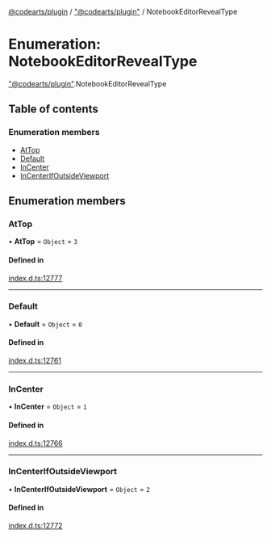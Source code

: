 [@codearts/plugin](../README.md) / ["@codearts/plugin"](../modules/_codearts_plugin_.md) / NotebookEditorRevealType

# Enumeration: NotebookEditorRevealType

["@codearts/plugin"](../modules/_codearts_plugin_.md).NotebookEditorRevealType

## Table of contents

### Enumeration members

- [AtTop](codearts_plugin_.NotebookEditorRevealType.md#attop)
- [Default](codearts_plugin_.NotebookEditorRevealType.md#default)
- [InCenter](codearts_plugin_.NotebookEditorRevealType.md#incenter)
- [InCenterIfOutsideViewport](codearts_plugin_.NotebookEditorRevealType.md#incenterifoutsideviewport)

## Enumeration members

### AtTop

• **AtTop** = `Object` = `3`

#### Defined in

[index.d.ts:12777](https://github.com/huaweicloud/cloudide-plugin-api/blob/d4de966/index.d.ts#L12777)

___

### Default

• **Default** = `Object` = `0`

#### Defined in

[index.d.ts:12761](https://github.com/huaweicloud/cloudide-plugin-api/blob/d4de966/index.d.ts#L12761)

___

### InCenter

• **InCenter** = `Object` = `1`

#### Defined in

[index.d.ts:12766](https://github.com/huaweicloud/cloudide-plugin-api/blob/d4de966/index.d.ts#L12766)

___

### InCenterIfOutsideViewport

• **InCenterIfOutsideViewport** = `Object` = `2`

#### Defined in

[index.d.ts:12772](https://github.com/huaweicloud/cloudide-plugin-api/blob/d4de966/index.d.ts#L12772)
